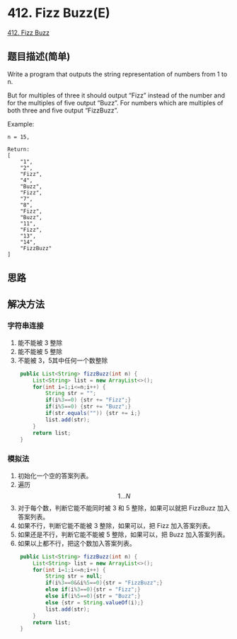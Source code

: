 # 412. Fizz Buzz(E)
[412. Fizz Buzz](https://leetcode-cn.com/problems/fizz-buzz/)

## 题目描述(简单)

Write a program that outputs the string representation of numbers from 1 to n.

But for multiples of three it should output “Fizz” instead of the number and for the multiples of five output “Buzz”. For numbers which are multiples of both three and five output “FizzBuzz”.

Example:
```
n = 15,

Return:
[
    "1",
    "2",
    "Fizz",
    "4",
    "Buzz",
    "Fizz",
    "7",
    "8",
    "Fizz",
    "Buzz",
    "11",
    "Fizz",
    "13",
    "14",
    "FizzBuzz"
]
```

## 思路

## 解决方法

### 字符串连接

1. 能不能被 3 整除
2. 能不能被 5 整除
3. 不能被 3，5其中任何一个数整除

```java
    public List<String> fizzBuzz(int n) {
    	List<String> list = new ArrayList<>();
    	for(int i=1;i<=n;i++) {
    		String str = "";
    		if(i%3==0) {str += "Fizz";}
    		if(i%5==0) {str += "Buzz";}
    		if(str.equals("")) {str += i;}
    		list.add(str);
    	}
    	return list;
    }
```



### 模拟法

1. 初始化一个空的答案列表。
2. 遍历 $$1 ... N$$
3. 对于每个数，判断它能不能同时被 3 和 5 整除，如果可以就把 FizzBuzz 加入答案列表。
4. 如果不行，判断它能不能被 3 整除，如果可以，把 Fizz 加入答案列表。
5. 如果还是不行，判断它能不能被 5 整除，如果可以，把 Buzz 加入答案列表。
6. 如果以上都不行，把这个数加入答案列表。


```java
	public List<String> fizzBuzz(int n) {
		List<String> list = new ArrayList<>();
		for(int i=1;i<=n;i++) {
			String str = null;
			if(i%3==0&&i%5==0){str = "FizzBuzz";}
			else if(i%3==0){str = "Fizz";}
			else if(i%5==0){str = "Buzz";}
			else {str = String.valueOf(i);}
			list.add(str);
		}
		return list;
	}
```



